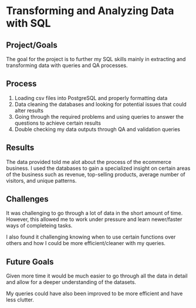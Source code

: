 # Transforming and Analyzing Data with SQL

## Project/Goals

The goal for the project is to further my SQL skills mainly in extracting and transforming data with queries and QA processes.



## Process

1. Loading csv files into PostgreSQL and properly formatting data 
2. Data cleaning the databases and looking for potential issues that could alter results
3. Going through the required problems and using queries to answer the questions to achieve certain results
4. Double checking my data outputs through QA and validation queries


## Results

The data provided told me alot about the process of the ecommerce business. I used the databases to gain a specialized insight on certain areas of the business such as revenue, top-selling products, average number of visitors, and unique patterns.

## Challenges 

It was challenging to go through a lot of data in the short amount of time. However, this allowed me to work under pressure and learn newer/faster ways of completeing tasks.

I also found it challenging knowing when to use certain functions over others and how I could be more efficient/cleaner with my queries.


## Future Goals

Given more time it would be much easier to go through all the data in detail and allow for a deeper understanding of the datasets.

My queries could have also been improved to be more efficient and have less clutter.

